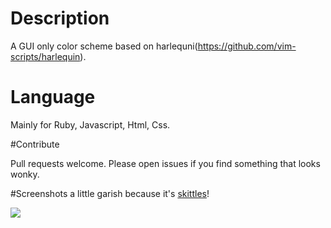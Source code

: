 # Description

A GUI only color scheme based on harlequni(https://github.com/vim-scripts/harlequin).

# Language
Mainly for Ruby, Javascript, Html, Css.


#Contribute

Pull requests welcome. Please open issues if you find something that looks wonky.

#Screenshots
a little garish because it's [skittles](https://www.google.com.hk/search?q=SKITTLES&um=1&ie=UTF-8&hl=en&tbm=isch&source=og&sa=N&tab=wi&ei=V4g5Ut6PBYfJiAfUmICADg)!

<img src="https://raw.github.com/weih/vim-skittles-theme/master/screenshots.jpg" />
